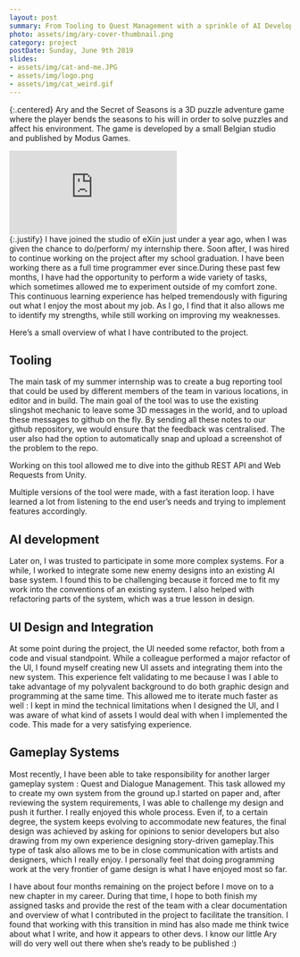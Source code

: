```yaml
---
layout: post
summary: From Tooling to Quest Management with a sprinkle of AI Developement and UI integration, I have worked on many tasks during my time at eXiin ! 
photo: assets/img/ary-cover-thumbnail.png
category: project
postDate: Sunday, June 9th 2019
slides:
- assets/img/cat-and-me.JPG
- assets/img/logo.png
- assets/img/cat_weird.gif
---
```

{:.centered}
Ary and the Secret of Seasons is a 3D puzzle adventure game where the player bends the seasons to his will in order to solve puzzles and affect his environment. The game is developed by a small Belgian studio and published by Modus Games.

<div class="resp-container">
<iframe class="resp-iframe" src="https://www.youtube.com/embed/hNVicO5mBq0" frameborder="0" allow="accelerometer; autoplay; encrypted-media; gyroscope; picture-in-picture" allowfullscreen></iframe>
</div>
{:.justify}
I have joined the studio of eXiin just under a year ago, when I was given the chance to do/perform/ my internship there.  Soon after, I was hired to continue working on the project after my school graduation. I have been working there as a full time programmer ever since.During these past few months, I have had the opportunity to perform a wide variety of tasks, which sometimes allowed me to experiment outside of my comfort zone. This continuous learning experience has helped tremendously with figuring out what I enjoy the most about my job. As I go, I find that it also allows me to identify my strengths, while still working on improving my weaknesses.

Here’s a small overview of what I have contributed to the project.

## Tooling 

The main task of my summer internship was to create a bug reporting tool that could be used by different members of the team in various locations, in editor and in build. The main goal of the tool was to use the existing slingshot mechanic to leave some 3D messages in the world, and to upload these messages to github on the fly. By sending all these notes to our github repository, we would ensure that the feedback was centralised. The user also had the option to automatically snap and upload a screenshot of the problem to the repo. 


<!-- [//insert pic] -->
Working on this tool allowed me to dive into the github REST API and Web Requests from Unity. 

Multiple versions of the tool were made, with a fast iteration loop. I have learned a lot from listening to the end user’s needs and trying to implement features accordingly. 

## AI development 

Later on, I was trusted to participate in some more complex systems. For a while, I worked to integrate some new enemy designs into an existing AI base system. I found this to be challenging because it forced me to fit my work into the conventions of an existing system. I also helped with refactoring parts of the system, which was a true lesson in design.

<!-- [//insert pic] -->

## UI Design and Integration

At some point during the project, the UI needed some refactor, both from a code and visual standpoint. While a colleague performed a major refactor of the UI,  I found myself creating new UI assets and integrating them into the new system. This experience felt validating to me because I was I able to take advantage of my polyvalent background to do both graphic design and programming at the same time. This allowed me to iterate much faster as well : I kept in mind the technical limitations when I designed the UI, and I was aware of what kind of assets I would deal with when I implemented the code. This made for a very satisfying experience. 

<!-- [//insert pic] -->
## Gameplay Systems

Most recently, I have been able to take responsibility for another larger gameplay system : Quest and Dialogue Management. This task allowed my to create my own system from the ground up.I started on paper and, after reviewing the system requirements, I was able to challenge my design and push it further.  I really enjoyed this whole process. Even if, to a certain degree, the system keeps evolving to accommodate new features, the final design was achieved by asking for opinions to senior developers but also drawing from my own experience designing story-driven gameplay.This type of task also allows me to be in close communication with artists and designers, which I really enjoy. I personally feel that doing programming work at the very frontier of game design is what I have enjoyed most so far.

<!-- [//insert pic] -->

I have about four months remaining on the project before I move on to a new chapter in my career. During that time, I hope to both finish my assigned tasks and provide the rest of the team with a clear documentation and overview of what I contributed in the project to facilitate the transition. I found that working with this transition in mind has also made me think twice about what I write, and how it appears to other devs. I know our little Ary will do very well out there when she’s ready to be published :)

<!-- [//insert pic] -->